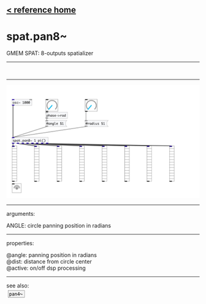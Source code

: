 [< reference home](index.html)
---

# spat.pan8~


GMEM SPAT: 8-outputs spatializer

---

<br>


---


![example](examples/spat.pan8~-example.jpg)

---
arguments:

ANGLE: circle panning position in
            radians<br>

---
properties:

@angle: 
            panning position in radians<br>
@dist: distance from
            circle center<br>
@active: on/off dsp
            processing<br>

---
see also:<br>
[![pan4~](img/object_pan4~.png)](pan4~.html)
